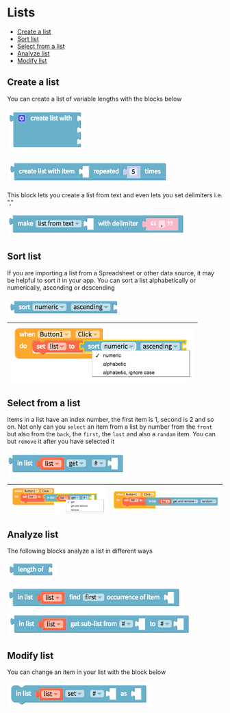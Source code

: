 # Lists

* [Create a list](lists.md#create-a-list)
* [Sort list](lists.md#sort-list)
* [Select from a list](lists.md#select-from-a-list)
* [Analyze list](lists.md#analyze-list)
* [Modify list](lists.md#modify-list)

## Create a list

You can create a list of variable lengths with the blocks below

![](../../../.gitbook/assets/blocks-lists-fig-2.png)

![](../../../.gitbook/assets/blocks-lists-fig-3.png)

This block lets you create a list from text and even lets you set delimiters i.e. ","

![](../../../.gitbook/assets/blocks-lists-fig-8.png)

## Sort list

If you are importing a list from a Spreadsheet or other data source, it may be helpful to sort it in your app. You can sort a list alphabetically or numerically, ascending or descending

![](../../../.gitbook/assets/blocks-lists-fig-9.png)

| ![](../../../.gitbook/assets/blocks-lists-fig-10.png) |
| :--- |


## Select from a list

Items in a list have an index number, the first item is 1, second is 2 and so on. Not only can you `select` an item from a list by number from the `front` but also from the `back`, the `first`, the `last` and also a `random` item. You can but `remove` it after you have selected it

![](../../../.gitbook/assets/blocks-lists-fig-5.png)

| ![](../../../.gitbook/assets/blocks-lists-fig-12.png) | ![](../../../.gitbook/assets/blocks-lists-fig-13.png) |
| :--- | :--- |


## Analyze list

The following blocks analyze a list in different ways

![](../../../.gitbook/assets/blocks-lists-fig-4.png)

![](../../../.gitbook/assets/blocks-lists-fig-1.png)![](../../../.gitbook/assets/blocks-lists-fig-7.png)

## Modify list

You can change an item in your list with the block below

![](../../../.gitbook/assets/blocks-lists-fig-6.png)

